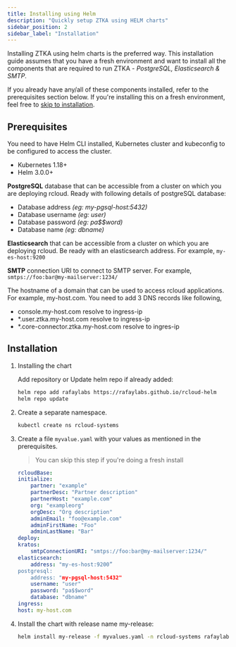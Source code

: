 ```yaml
---
title: Installing using Helm
description: "Quickly setup ZTKA using HELM charts"
sidebar_position: 2
sidebar_label: "Installation"
---
```


Installing ZTKA using helm charts is the preferred way. This installation guide assumes that you have a fresh environment and want to install all the components that are required to run ZTKA - _PostgreSQL, Elasticsearch & SMTP_.

If you already have any/all of these components installed, refer to the prerequisites section below. If you're installing this on a fresh environment, feel free to [skip to installation](#installation).

## Prerequisites

You need to have Helm CLI installed, Kubernetes cluster and kubeconfig to be configured to access the cluster.

- Kubernetes 1.18+
- Helm 3.0.0+

**PostgreSQL** database that can be accessible from a cluster on which you are deploying rcloud. Ready with following details of postgreSQL database:

- Database address _(eg: my-pgsql-host:5432)_
- Database username _(eg: user)_
- Database password _(eg: pa$$word)_
- Database name _(eg: dbname)_

**Elasticsearch** that can be accessible from a cluster on which you are deploying rcloud. Be ready with an elasticsearch address. For example, `my-es-host:9200`

**SMTP** connection URI to connect to SMTP server. For example, `smtps://foo:bar@my-mailserver:1234/`

The hostname of a domain that can be used to access rcloud applications. For example, my-host.com.
You need to add 3 DNS records like following,

- console.my-host.com resolve to ingress-ip
- \*.user.ztka.my-host.com resolve to ingress-ip
- \*.core-connector.ztka.my-host.com resolve to ingres-ip

## Installation

1. Installing the chart

   Add repository or Update helm repo if already added:

   ```bash
   helm repo add rafaylabs https://rafaylabs.github.io/rcloud-helm
   helm repo update
   ```

2. Create a separate namespace.

   ```bash
   kubectl create ns rcloud-systems
   ```

3. Create a file `myvalue.yaml` with your values as mentioned in the prerequisites.

   > You can skip this step if you're doing a fresh install

   ```yaml
   rcloudBase:
   initialize:
       partner: "example"
       partnerDesc: "Partner description"
       partnerHost: "example.com"
       org: "exampleorg"
       orgDesc: "Org description"
       adminEmail: "foo@example.com"
       adminFirstName: "Foo"
       adminLastName: "Bar"
   deploy:
   kratos:
       smtpConnectionURI: "smtps://foo:bar@my-mailserver:1234/"
   elasticsearch:
       address: "my-es-host:9200”
   postgresql:
       address: "my-pgsql-host:5432"
       username: "user"
       password: "pa$$word"
       database: "dbname"
   ingress:
   host: my-host.com
   ```

4. Install the chart with release name my-release:

   ```bash
   helm install my-release -f myvalues.yaml -n rcloud-systems rafaylabs/rcloud
   ```
